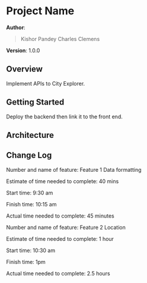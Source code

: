 # Project Name

**Author**: 
> Kishor Pandey
> Charles Clemens

**Version**: 1.0.0 

## Overview
Implement APIs to City Explorer.

## Getting Started
Deploy the backend then link it to the front end.

## Architecture


## Change Log

Number and name of feature: Feature 1 Data formatting

Estimate of time needed to complete: 40 mins

Start time: 9:30 am

Finish time: 10:15 am

Actual time needed to complete: 45 minutes


Number and name of feature: Feature 2 Location

Estimate of time needed to complete: 1 hour

Start time: 10:30 am

Finish time: 1pm

Actual time needed to complete: 2.5 hours
